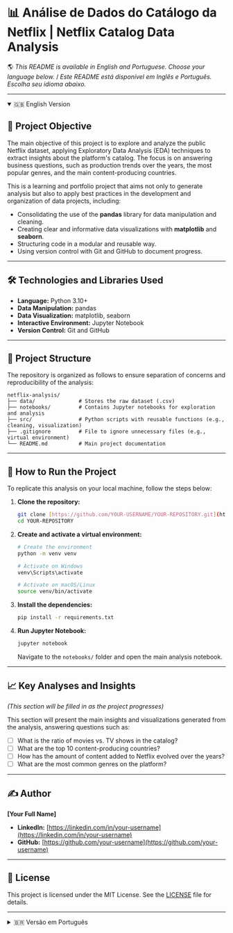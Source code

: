 # 📊 Análise de Dados do Catálogo da Netflix | Netflix Catalog Data Analysis

🌎 _This README is available in English and Portuguese. Choose your language below._ / _Este README está disponível em Inglês e Português. Escolha seu idioma abaixo._

---

<details open>
<summary>🇬🇧 English Version</summary>

## 🚀 Project Objective

The main objective of this project is to explore and analyze the public Netflix dataset, applying Exploratory Data Analysis (EDA) techniques to extract insights about the platform's catalog. The focus is on answering business questions, such as production trends over the years, the most popular genres, and the main content-producing countries.

This is a learning and portfolio project that aims not only to generate analysis but also to apply best practices in the development and organization of data projects, including:

-   Consolidating the use of the **pandas** library for data manipulation and cleaning.
-   Creating clear and informative data visualizations with **matplotlib** and **seaborn**.
-   Structuring code in a modular and reusable way.
-   Using version control with Git and GitHub to document progress.

---

## 🛠️ Technologies and Libraries Used

-   **Language:** Python 3.10+
-   **Data Manipulation:** pandas
-   **Data Visualization:** matplotlib, seaborn
-   **Interactive Environment:** Jupyter Notebook
-   **Version Control:** Git and GitHub

---

## 📁 Project Structure

The repository is organized as follows to ensure separation of concerns and reproducibility of the analysis:

```
netflix-analysis/
├── data/              # Stores the raw dataset (.csv)
├── notebooks/         # Contains Jupyter notebooks for exploration and analysis
├── src/               # Python scripts with reusable functions (e.g., cleaning, visualization)
├── .gitignore         # File to ignore unnecessary files (e.g., virtual environment)
└── README.md          # Main project documentation
```

---

## 🚀 How to Run the Project

To replicate this analysis on your local machine, follow the steps below:

1.  **Clone the repository:**
    ```bash
    git clone [https://github.com/YOUR-USERNAME/YOUR-REPOSITORY.git](https://github.com/YOUR-USERNAME/YOUR-REPOSITORY.git)
    cd YOUR-REPOSITORY
    ```

2.  **Create and activate a virtual environment:**
    ```bash
    # Create the environment
    python -m venv venv

    # Activate on Windows
    venv\Scripts\activate

    # Activate on macOS/Linux
    source venv/bin/activate
    ```

3.  **Install the dependencies:**
    ```bash
    pip install -r requirements.txt
    ```

4.  **Run Jupyter Notebook:**
    ```bash
    jupyter notebook
    ```
    Navigate to the `notebooks/` folder and open the main analysis notebook.

---

## 📈 Key Analyses and Insights

*(This section will be filled in as the project progresses)*

This section will present the main insights and visualizations generated from the analysis, answering questions such as:

-   [ ] What is the ratio of movies vs. TV shows in the catalog?
-   [ ] What are the top 10 content-producing countries?
-   [ ] How has the amount of content added to Netflix evolved over the years?
-   [ ] What are the most common genres on the platform?

---

## ✍️ Author

**[Your Full Name]**

-   **LinkedIn:** [https://linkedin.com/in/your-username](https://linkedin.com/in/your-username)
-   **GitHub:** [https://github.com/your-username](https://github.com/your-username)

---

## 📄 License

This project is licensed under the MIT License. See the [LICENSE](LICENSE) file for details.

</details>

---

<details>
<summary>🇧🇷 Versão em Português</summary>

## 🚀 Objetivo do Projeto

Este projeto tem como objetivo principal explorar e analisar o dataset público da Netflix, aplicando técnicas de Análise Exploratória de Dados (EDA) para extrair insights sobre o catálogo da plataforma. O foco está em responder perguntas de negócio, como tendências de produção ao longo dos anos, os gêneros mais populares e os principais países produtores de conteúdo.

Este é um projeto de aprendizado e portfólio que visa não apenas gerar análises, mas também aplicar boas práticas de desenvolvimento e organização de projetos de dados, incluindo:

-   Consolidação do uso da biblioteca **pandas** para manipulação e limpeza de dados.
-   Criação de visualizações de dados claras e informativas com **matplotlib** e **seaborn**.
-   Estruturação do código de forma modular e reutilizável.
-   Controle de versão com Git e GitHub para documentar o progresso.

---

## 🛠️ Tecnologias e Bibliotecas Utilizadas

-   **Linguagem:** Python 3.10+
-   **Manipulação de Dados:** pandas
-   **Visualização de Dados:** matplotlib, seaborn
-   **Ambiente Interativo:** Jupyter Notebook
-   **Controle de Versão:** Git e GitHub

---

## 📁 Estrutura do Projeto

O repositório está organizado da seguinte forma para garantir a separação de responsabilidades e a reprodutibilidade da análise:

```
analise-netflix/
├── data/              # Armazena o dataset bruto (.csv)
├── notebooks/         # Contém os notebooks Jupyter para exploração e análise
├── src/               # Scripts Python com funções reutilizáveis (ex: limpeza, visualização)
├── .gitignore         # Arquivo para ignorar arquivos desnecessários (ex: ambiente virtual)
└── README.md          # Documentação principal do projeto
```

---

## 🚀 Como Executar o Projeto

Para replicar esta análise em sua máquina local, siga os passos abaixo:

1.  **Clone o repositório:**
    ```bash
    git clone [https://github.com/SEU-USUARIO/SEU-REPOSITORIO.git](https://github.com/SEU-USUARIO/SEU-REPOSITORIO.git)
    cd SEU-REPOSITORIO
    ```

2.  **Crie e ative um ambiente virtual:**
    ```bash
    # Criar o ambiente
    python -m venv venv

    # Ativar no Windows
    venv\Scripts\activate

    # Ativar no macOS/Linux
    source venv/bin/activate
    ```

3.  **Instale as dependências:**
    ```bash
    pip install -r requirements.txt
    ```

4.  **Execute o Jupyter Notebook:**
    ```bash
    jupyter notebook
    ```
    Navegue até a pasta `notebooks/` e abra o notebook principal da análise.

---

## 📈 Principais Análises e Insights

*(Esta seção será preenchida conforme o projeto avança)*

Nesta seção, serão apresentados os principais insights e visualizações gerados a partir da análise, respondendo a perguntas como:

-   [ ] Qual a proporção de filmes vs. séries no catálogo?
-   [ ] Quais são os 10 principais países produtores de conteúdo?
-   [ ] Como a quantidade de conteúdo adicionado à Netflix evoluiu ao longo dos anos?
-   [ ] Quais são os gêneros mais comuns na plataforma?

---

## ✍️ Autor

**[Seu Nome Completo]**

-   **LinkedIn:** [https://linkedin.com/in/seu-usuario](https://linkedin.com/in/seu-usuario)
-   **GitHub:** [https://github.com/seu-usuario](https://github.com/seu-usuario)

---

## 📄 Licença

Este projeto está sob a licença MIT. Veja o arquivo [LICENSE](LICENSE) para mais detalhes.

</details>
